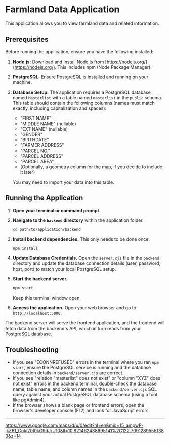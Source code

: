 # Farmland Data Application

This application allows you to view farmland data and related information.

## Prerequisites

Before running the application, ensure you have the following installed:

1.  **Node.js:** Download and install Node.js from [https://nodejs.org/](https://nodejs.org/). This includes npm (Node Package Manager).
2.  **PostgreSQL:** Ensure PostgreSQL is installed and running on your machine.
3.  **Database Setup:** The application requires a PostgreSQL database named `Masterlist` with a table named `masterlist` in the `public` schema. This table should contain the following columns (names must match exactly, including capitalization and spaces):
    *   "FIRST NAME"
    *   "MIDDLE NAME" (nullable)
    *   "EXT NAME" (nullable)
    *   "GENDER"
    *   "BIRTHDATE"
    *   "FARMER ADDRESS"
    *   "PARCEL NO."
    *   "PARCEL ADDRESS"
    *   "PARCEL AREA"
    *   (Optionally, a geometry column for the map, if you decide to include it later)

    You may need to import your data into this table.

## Running the Application

1.  **Open your terminal or command prompt.**
2.  **Navigate to the `backend` directory** within the application folder.
    ```bash
    cd path/to/application/backend
    ```
3.  **Install backend dependencies.** This only needs to be done once.
    ```bash
    npm install
    ```
4.  **Update Database Credentials.** Open the `server.cjs` file in the `backend` directory and update the database connection details (user, password, host, port) to match your local PostgreSQL setup.
5.  **Start the backend server.**
    ```bash
    npm start
    ```
    Keep this terminal window open.

6.  **Access the application.** Open your web browser and go to `http://localhost:5000`.

The backend server will serve the frontend application, and the frontend will fetch data from the backend's API, which in turn reads from your PostgreSQL database.

## Troubleshooting

*   If you see "ECONNREFUSED" errors in the terminal where you ran `npm start`, ensure the PostgreSQL service is running and the database connection details in `backend/server.cjs` are correct.
*   If you see "relation \"masterlist\" does not exist" or "column \"XYZ\" does not exist" errors in the backend terminal, double-check the database name, table name, and column names in the `backend/server.cjs` SQL query against your actual PostgreSQL database schema (using a tool like pgAdmin4).
*   If the browser shows a blank page or frontend errors, open the browser's developer console (F12) and look for JavaScript errors.

---

https://www.google.com/maps/d/u/0/edit?hl=en&mid=15_ampwP-jkZ61_Coki20I0kG9dJrU10&ll=10.821462438695141%2C122.70912895551383&z=14
